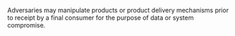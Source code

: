 Adversaries may manipulate products or product delivery mechanisms prior to receipt by a final consumer for the purpose of data or system compromise.
